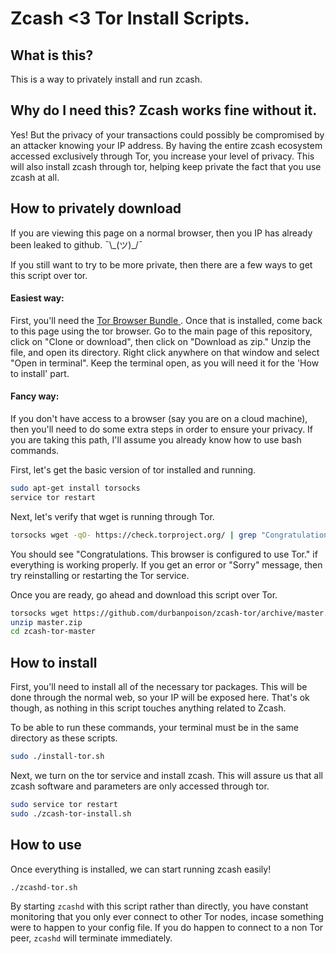 # Zcash <3 Tor Install Scripts.

## What is this?
This is a way to privately install and run zcash.

## Why do I need this? Zcash works fine without it.
Yes! But the privacy of your transactions could possibly be compromised by an attacker knowing your IP address. By having the entire zcash ecosystem accessed exclusively through Tor, you increase your level of privacy. This will also install zcash through tor, helping keep private the fact that you use zcash at all.


## How to privately download
If you are viewing this page on a normal browser, then you IP has already been leaked to github. ¯\\\_(ツ)_/¯

If you still want to try to be more private, then there are a few ways to get this script over tor.
#### Easiest way:
First, you'll need the [Tor Browser Bundle ](https://www.torproject.org/projects/torbrowser.html).
Once that is installed, come back to this page using the tor browser. Go to the main page of this repository, click on "Clone or download", then click on "Download as zip." Unzip the file, and open its directory. Right click anywhere on that window and select "Open in terminal". Keep the terminal open, as you will need it for the 'How to install' part.

#### Fancy way:
If you don't have access to a browser (say you are on a cloud machine), then you'll need to do some extra steps in order to ensure your privacy. If you are taking this path, I'll assume you already know how to use bash commands. 

First, let's get the basic version of tor installed and running.
```bash
sudo apt-get install torsocks
service tor restart
```
Next, let's verify that wget is running through Tor. 

```bash
torsocks wget -qO- https://check.torproject.org/ | grep "Congratulations|Sorry"
```
You should see  "Congratulations. This browser is configured to use Tor." if everything is working properly. If you get an error or "Sorry" message, then try reinstalling or restarting the Tor service.


Once you are ready, go ahead and download this script over Tor. 

```bash
torsocks wget https://github.com/durbanpoison/zcash-tor/archive/master.zip
unzip master.zip
cd zcash-tor-master
```

## How to install
First, you'll need to install all of the necessary tor packages. This will be done through the normal web, so your IP will be exposed here. That's ok though, as nothing in this script touches anything related to Zcash. 

To be able to run these commands, your terminal must be in the same directory as these scripts.
```bash
sudo ./install-tor.sh
```
Next, we turn on the tor service and install zcash. This will assure us that all zcash software and parameters are only accessed through tor. 
 
 ```bash
 sudo service tor restart
 sudo ./zcash-tor-install.sh
 ```
 
 
 ## How to use
 Once everything is installed, we can start running zcash easily!
 
 ```bash
 ./zcashd-tor.sh
 ```
 
By starting `zcashd` with this script rather than directly, you have constant monitoring that you only ever connect to other Tor nodes, incase something were to happen to your config file. If you do happen to connect to a non Tor peer, `zcashd` will terminate immediately. 
